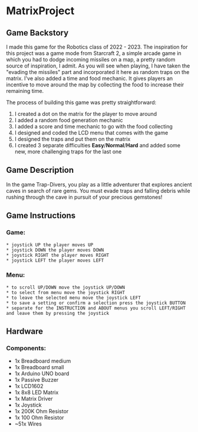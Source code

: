 # MatrixProject

## Game Backstory

I made this game for the Robotics class of 2022 - 2023. The inspiration for this project was a game mode from Starcraft 2, a simple arcade game in which you had to dodge incoming missiles on a map, a pretty random source of inspiration, I admit. As you will see when playing, I have taken the "evading the missiles" part and incorporated it here as random traps on the matrix. I've also added a time and food mechanic. It gives players an incentive to move around the map by collecting the food to increase their remaining time. 

The process of building this game was pretty straightforward:

  1. I created a dot on the matrix for the player to move around
  2. I added a random food generation mechanic
  3. I added a score and time mechanic to go with the food collecting 
  4. I designed and coded the LCD menu that comes with the game
  5. I designed the traps and put them on the matrix
  6. I created 3 separate difficulties **Easy**/**Normal**/**Hard** and added some new, more challenging traps for the last one
 
 ## Game Description
 
In the game Trap-Divers, you play as a little adventurer that explores ancient caves in search of rare gems. You must evade traps and falling debris while rushing through the cave in pursuit of your precious gemstones!

## Game Instructions

### Game:
  
    * joystick UP the player moves UP
    * joystick DOWN the player moves DOWN
    * joystick RIGHT the player moves RIGHT
    * joystick LEFT the player moves LEFT
  
### Menu:
  
    * to scroll UP/DOWN move the joystick UP/DOWN
    * to select from menu move the joystick RIGHT
    * to leave the selected menu move the joystick LEFT
    * to save a setting or confirm a selection press the joystick BUTTON
    * separate for the INSTRUCTION and ABOUT menus you scroll LEFT/RIGHT and leave them by pressing the joystick

## Hardware

### Components:

  * 1x Breadboard medium
  * 1x Breadboard small
  * 1x Arduino UNO board
  * 1x Passive Buzzer
  * 1x LCD1602
  * 1x 8x8 LED Matrix
  * 1x Matrix Driver
  * 1x Joystick
  * 1x 200K Ohm Resistor
  * 1x 100 Ohm Resistor
  * ~51x Wires 

